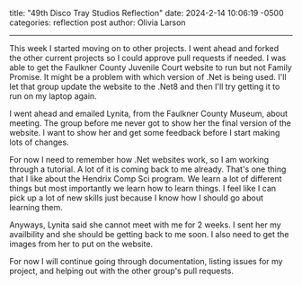 title:  "49th Disco Tray Studios Reflection"
date:   2024-2-14 10:06:19 -0500
categories: reflection post
author: Olivia Larson

---

This week I started moving on to other projects. I went ahead and forked the other current projects so I could approve pull requests if needed. I was able to get the Faulkner County Juvenile Court website to run but not Family Promise. It might be a problem with which version of .Net is being used. I'll let that group update the website to the .Net8 and then I'll try getting it to run on my laptop again. 

I went ahead and emailed Lynita, from the Faulkner County Museum, about meeting. The group before me never got to show her the final version of the website. I want to show her and get some feedback before I start making lots of changes. 

For now I need to remember how .Net websites work, so I am working through a tutorial. A lot of it is coming back to me already. That's one thing that I like about the Hendrix Comp Sci program. We learn a lot of different things but most importantly we learn how to learn things. I feel like I can pick up a lot of new skills just because I know how I should go about learning them.

Anyways, Lynita said she cannot meet with me for 2 weeks. I sent her my availbility and she should be getting back to me soon. I also need to get the images from her to put on the website.

For now I will continue going through documentation, listing issues for my project, and helping out with the other group's pull requests. 
